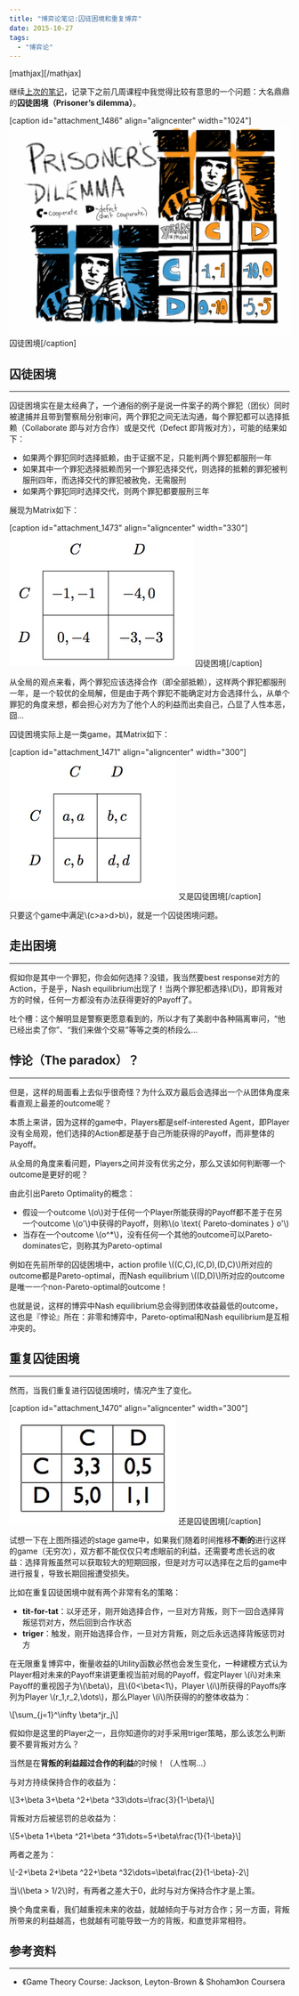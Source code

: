 ```yaml
---
title: "博弈论笔记:囚徒困境和重复博弈"
date: 2015-10-27
tags: 
  - "博弈论"
---
```


\[mathjax\]\[/mathjax\]

继续[上次的笔记](/posts/2015-10-*-%e5%8d%9a%e5%bc%88%e8%ae%ba%e7%ac%94%e8%ae%b0normal-form-game-and-nash-equilibrium/)，记录下之前几周课程中我觉得比较有意思的一个问题：大名鼎鼎的**囚徒困境（Prisoner’s dilemma）**。

\[caption id="attachment\_1486" align="aligncenter" width="1024"\][![囚徒困境](/assets/images/8245423564_0efd54b09c_b.jpg)](/assets/images/8245423564_0efd54b09c_b.jpg) 囚徒困境\[/caption\]

<!--more-->

## 囚徒困境

* * *

囚徒困境实在是太经典了，一个通俗的例子是说一件案子的两个罪犯（团伙）同时被逮捕并且带到警察局分别审问，两个罪犯之间无法沟通，每个罪犯都可以选择抵赖（Collaborate 即与对方合作）或是交代（Defect 即背叛对方），可能的结果如下：

- 如果两个罪犯同时选择抵赖，由于证据不足，只能判两个罪犯都服刑一年
- 如果其中一个罪犯选择抵赖而另一个罪犯选择交代，则选择的抵赖的罪犯被判服刑四年，而选择交代的罪犯被赦免，无需服刑
- 如果两个罪犯同时选择交代，则两个罪犯都要服刑三年

展现为Matrix如下：

\[caption id="attachment\_1473" align="aligncenter" width="330"\][![囚徒困境](/assets/images/pd3.jpg)](/assets/images/pd3.jpg) 囚徒困境\[/caption\]

从全局的观点来看，两个罪犯应该选择合作（即全部抵赖），这样两个罪犯都服刑一年，是一个较优的全局解，但是由于两个罪犯不能确定对方会选择什么，从单个罪犯的角度来想，都会担心对方为了他个人的利益而出卖自己，凸显了人性本恶，囧...

囚徒困境实际上是一类game，其Matrix如下：

\[caption id="attachment\_1471" align="aligncenter" width="300"\][![又是囚徒困境](/assets/images/pd2.jpg)](/assets/images/pd2.jpg) 又是囚徒困境\[/caption\]

只要这个game中满足\\(c>a>d>b\\)，就是一个囚徒困境问题。

## 走出困境

* * *

假如你是其中一个罪犯，你会如何选择？没错，我当然要best response对方的Action，于是乎，Nash equilibrium出现了！当两个罪犯都选择\\(D\\)，即背叛对方的时候，任何一方都没有办法获得更好的Payoff了。

吐个槽：这个解明显是警察更愿意看到的，所以才有了美剧中各种隔离审问，“他已经出卖了你”、“我们来做个交易”等等之类的桥段么...

## 悖论（The paradox）？

* * *

但是，这样的局面看上去似乎很奇怪？为什么双方最后会选择出一个从团体角度来看直观上最差的outcome呢？

本质上来讲，因为这样的game中，Players都是self-interested Agent，即Player没有全局观，他们选择的Action都是基于自己所能获得的Payoff，而非整体的Payoff。

从全局的角度来看问题，Players之间并没有优劣之分，那么又该如何判断哪一个outcome是更好的呢？

由此引出Pareto Optimality的概念：

- 假设一个outcome \\(o\\)对于任何一个Player所能获得的Payoff都不差于在另一个outcome \\(o'\\)中获得的Payoff，则称\\(o \\text{ Pareto-dominates } o'\\)
- 当存在一个outcome \\(o^\*\\)，没有任何一个其他的outcome可以Pareto-dominates它，则称其为Pareto-optimal

例如在先前所举的囚徒困境中，action profile \\((C,C),(C,D),(D,C)\\)所对应的outcome都是Pareto-optimal，而Nash equilibrium \\((D,D)\\)所对应的outcome是唯一一个non-Pareto-optimal的outcome！

也就是说，这样的博弈中Nash equilibrium总会得到团体收益最低的outcome，这也是『悖论』所在：非零和博弈中，Pareto-optimal和Nash equilibrium是互相冲突的。

## 重复囚徒困境

* * *

然而，当我们重复进行囚徒困境时，情况产生了变化。

\[caption id="attachment\_1470" align="aligncenter" width="300"\][![还是囚徒困境](/assets/images/pd.jpg)](/assets/images/pd.jpg) 还是囚徒困境\[/caption\]

试想一下在上图所描述的stage game中，如果我们随着时间推移**不断的**进行这样的game（无穷次），双方都不能仅仅只考虑眼前的利益，还需要考虑长远的收益：选择背叛虽然可以获取较大的短期回报，但是对方可以选择在之后的game中进行报复，导致长期回报遭受损失。

比如在重复囚徒困境中就有两个非常有名的策略：

- **tit-for-tat**：以牙还牙，刚开始选择合作，一旦对方背叛，则下一回合选择背叛惩罚对方，然后回到合作状态
- **triger**：触发，刚开始选择合作，一旦对方背叛，则之后永远选择背叛惩罚对方

在无限重复博弈中，衡量收益的Utility函数必然也会发生变化，一种建模方式认为Player相对未来的Payoff来讲更重视当前对局的Payoff，假定Player \\(i\\)对未来Payoff的重视因子为\\(\\beta\\)，且\\(0<\\beta<1\\)，Player \\(i\\)所获得的Payoffs序列为Player \\(r\_1,r\_2,\\dots\\)，那么Player \\(i\\)所获得的的整体收益为：

\\\[\\sum\_{j=1}^\\infty \\beta^jr\_j\\\]

假如你是这里的Player之一，且你知道你的对手采用triger策略，那么该怎么判断要不要背叛对方么？

当然是在**背叛的利益超过合作的利益**的时候！（人性啊...）

与对方持续保持合作的收益为：

\\\[3+\\beta 3+\\beta ^2+\\beta ^33\\dots=\\frac{3}{1-\\beta}\\\]

背叛对方后被惩罚的总收益为：

\\\[5+\\beta 1+\\beta ^21+\\beta ^31\\dots=5+\\beta\\frac{1}{1-\\beta}\\\]

两者之差为：

\\\[-2+\\beta 2+\\beta ^22+\\beta ^32\\dots=\\beta\\frac{2}{1-\\beta}-2\\\]

当\\(\\beta > 1/2\\)时，有两者之差大于0，此时与对方保持合作才是上策。

换个角度来看，我们越重视未来的收益，就越倾向于与对方合作；另一方面，背叛所带来的利益越高，也就越有可能导致一方的背叛，和直觉非常相符。

## 参考资料

* * *

- 《Game Theory Course: Jackson, Leyton-Brown & Shoham》on Coursera
